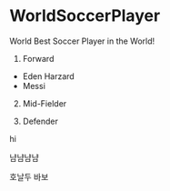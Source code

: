 # WorldSoccerPlayer

World Best Soccer Player in the World!

1. Forward
- Eden Harzard
- Messi

2. Mid-Fielder

3. Defender

hi


냠냠냠냠

호날두 바보